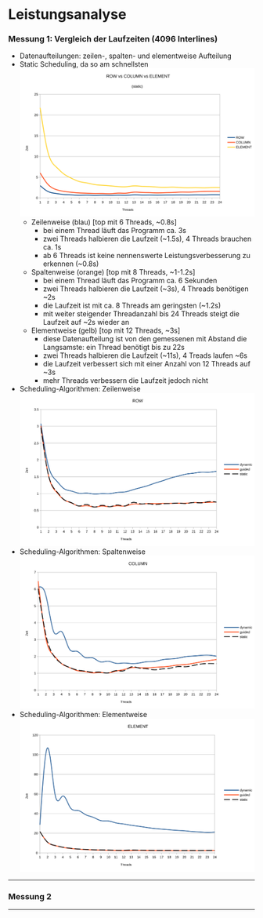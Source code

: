 # Leistungsanalyse
### Messung 1: Vergleich der Laufzeiten (4096 Interlines)
- Datenaufteilungen: zeilen-, spalten- und elementweise Aufteilung
- Static Scheduling, da so am schnellsten
    ![Vergleich der Datenaufteilungen](pdf_attachment/ROWvCOLUMNvELEMENT.svg)
    + Zeilenweise (blau) [top mit 6 Threads, ~0.8s]
      - bei einem Thread läuft das Programm ca. 3s
      - zwei Threads halbieren die Laufzeit (~1.5s), 4 Threads brauchen ca. 1s
      - ab 6 Threads ist keine nennenswerte Leistungsverbesserung zu erkennen (~0.8s)
    + Spaltenweise (orange) [top mit 8 Threads, ~1-1.2s]
      - bei einem Thread läuft das Programm ca. 6 Sekunden
      - zwei Threads halbieren die Laufzeit (~3s), 4 Threads benötigen ~2s
      - die Laufzeit ist mit ca. 8 Threads am geringsten (~1.2s)
      - mit weiter steigender Threadanzahl bis 24 Threads steigt die Laufzeit auf ~2s wieder an
    + Elementweise (gelb) [top mit 12 Threads, ~3s]
      - diese Datenaufteilung ist von den gemessenen mit Abstand die Langsamste: ein Thread benötigt bis zu 22s
      - zwei Threads halbieren die Laufzeit (~11s), 4 Treads laufen ~6s
      - die Laufzeit verbessert sich mit einer Anzahl von 12 Threads auf ~3s
      - mehr Threads verbessern die Laufzeit jedoch nicht
- Scheduling-Algorithmen: Zeilenweise
  ![Row Scheduling](pdf_attachment/ROW.svg)
- Scheduling-Algorithmen: Spaltenweise
  ![Column Scheduling](pdf_attachment/COLUMN.svg)
- Scheduling-Algorithmen: Elementweise
  ![Element Scheduling](pdf_attachment/ELEMENT.svg)
---
### Messung 2

---
